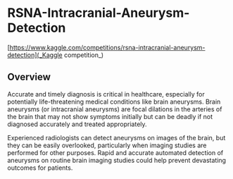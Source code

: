 # RSNA-Intracranial-Aneurysm-Detection
[https://www.kaggle.com/competitions/rsna-intracranial-aneurysm-detection](_Kaggle competition_)

## Overview

Accurate and timely diagnosis is critical in healthcare, especially for potentially life-threatening medical conditions like brain aneurysms. Brain aneurysms (or intracranial aneurysms) are focal dilations in the arteries of the brain that may not show symptoms initially but can be deadly if not diagnosed accurately and treated appropriately.

Experienced radiologists can detect aneurysms on images of the brain, but they can be easily overlooked, particularly when imaging studies are performed for other purposes. Rapid and accurate automated detection of aneurysms on routine brain imaging studies could help prevent devastating outcomes for patients.
